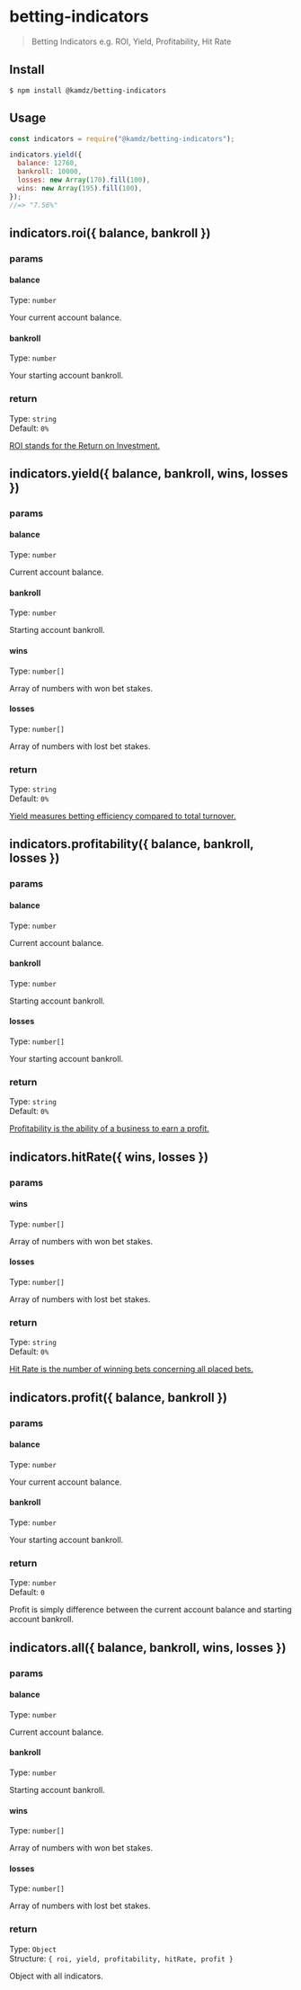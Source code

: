 # betting-indicators

> Betting Indicators e.g. ROI, Yield, Profitability, Hit Rate

## Install

```
$ npm install @kamdz/betting-indicators
```

## Usage

```js
const indicators = require("@kamdz/betting-indicators");

indicators.yield({
  balance: 12760,
  bankroll: 10000,
  losses: new Array(170).fill(100),
  wins: new Array(195).fill(100),
});
//=> "7.56%"
```

## indicators.roi({ balance, bankroll })

### params

#### balance

Type: `number`

Your current account balance.

#### bankroll

Type: `number`

Your starting account bankroll.

### return

Type: `string`\
Default: `0%`

[ROI stands for the Return on Investment.](https://www.betshoot.com/betting-guides/the-meaning-of-roi-and-yield-in-betting/)

## indicators.yield({ balance, bankroll, wins, losses })

### params

#### balance

Type: `number`

Current account balance.

#### bankroll

Type: `number`

Starting account bankroll.

#### wins

Type: `number[]`

Array of numbers with won bet stakes.

#### losses

Type: `number[]`

Array of numbers with lost bet stakes.

### return

Type: `string`\
Default: `0%`

[Yield measures betting efficiency compared to total turnover.](https://www.betshoot.com/betting-guides/the-meaning-of-roi-and-yield-in-betting/)

## indicators.profitability({ balance, bankroll, losses })

### params

#### balance

Type: `number`

Current account balance.

#### bankroll

Type: `number`

Starting account bankroll.

#### losses

Type: `number[]`

Your starting account bankroll.

### return

Type: `string`\
Default: `0%`

[Profitability is the ability of a business to earn a profit.](https://www.betshoot.com/betting-guides/profitability-and-hit-rate/)

## indicators.hitRate({ wins, losses })

### params

#### wins

Type: `number[]`

Array of numbers with won bet stakes.

#### losses

Type: `number[]`

Array of numbers with lost bet stakes.

### return

Type: `string`\
Default: `0%`

[Hit Rate is the number of winning bets concerning all placed bets.](https://www.betshoot.com/betting-guides/profitability-and-hit-rate/)

## indicators.profit({ balance, bankroll })

### params

#### balance

Type: `number`

Your current account balance.

#### bankroll

Type: `number`

Your starting account bankroll.

### return

Type: `number`\
Default: `0`

Profit is simply difference between the current account balance and starting account bankroll.

## indicators.all({ balance, bankroll, wins, losses })

### params

#### balance

Type: `number`

Current account balance.

#### bankroll

Type: `number`

Starting account bankroll.

#### wins

Type: `number[]`

Array of numbers with won bet stakes.

#### losses

Type: `number[]`

Array of numbers with lost bet stakes.

### return

Type: `Object`\
Structure: `{ roi, yield, profitability, hitRate, profit }`

Object with all indicators.
